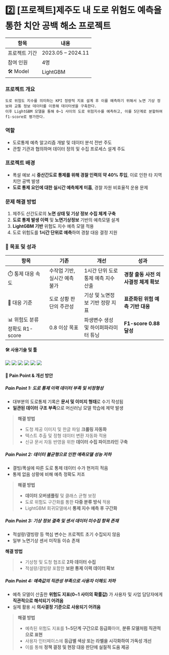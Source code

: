 # 2️⃣ [프로젝트]**제주도 내 도로 위험도 예측을 통한 치안 공백 해소 프로젝트**  
| 항목             | 내용                                                                 |
|------------------|----------------------------------------------------------------------|
| 프로젝트 기간     | 2023.05 – 2024.11                                                    |
| 참여 인원        | 4명                                                                   |
|🛠️ Model | LightGBM |

### 프로젝트 개요
```
도로 위험도 지수를 의미하는 KPI 정량적 지표 설계 후 이를 예측하기 위해서 노면 기상 정보와 교통 정보 데이터를 이용해 데이터셋을 구축한다.
이후 LightGBM 모델을 통해 0~1 사이의 도로 위험지수를 예측하고, 이를 5단계로 분할하여 f1-score로 평가한다.
```
### 역할  
- 도로통제 예측 알고리즘 개발 및 데이터 분석 전반 주도  
- 관할 기관과 협의하며 데이터 정의 및 수집 프로세스 설계 주도

### 프로젝트 배경

- 폭설 예보 시 **중산간도로 통제를 위해 경찰 인력의 약 40% 투입**, 이로 인한 타 지역 치안 공백 발생  
- **도로 통제 요인에 대한 실시간 예측체계 미흡**, 경찰 자원 비효율적 운용 문제


### 문제 해결 방법

1. 제주도 산간도로의 **노면 상태 및 기상 정보 수집 체계 구축**
2. **도로 통제 발생 이력** 및 **노면기상정보** 기반의 예측모델 설계
3. **LightGBM 기반** 위험도 지수 예측 모델 적용
4. 도로 위험도를 **1시간 단위로 예측**하여 경찰 대응 결정 지원

### 🚀 목표 및 성과

| 항목 | 기존 | 개선 | 성과 |
|------|-----------|------------|------|
| ⏱️ 통제 대응 속도 | 수작업 기반, 실시간 예측 불가 | 1시간 단위 도로 통제 예측 지수 산출 | **경찰 출동 사전 의사결정 체계 확보** |
| 📏 대응 기준 | 도로 상황 판단의 주관성 | 기상 및 노면정보 기반 정량 지표 | **표준화된 위험 예측 기반 대응** |
| 📊 위험도 분류 정확도 R1-score | 0.8 이상 목표 | 파생변수 생성 및 하이퍼파라미터 튜닝 | **F1-score 0.88 달성**  |

#### 🛠️ 사용기술 및 툴

<p>
  <img src="https://img.shields.io/badge/Python-3776AB?style=flat&logo=python&logoColor=white"/>
  <img src="https://img.shields.io/badge/Pandas-150458?style=flat&logo=pandas&logoColor=white"/>
  <img src="https://img.shields.io/badge/Scikit--learn-F7931E?style=flat&logo=scikitlearn&logoColor=white"/>
  <img src="https://img.shields.io/badge/LightGBM-00C853?style=flat&logo=lightgbm&logoColor=white"/>
  <img src="https://img.shields.io/badge/PostgreSQL-4169E1?style=flat&logo=postgresql&logoColor=white"/>
  <img src="https://img.shields.io/badge/Matplotlib-11557C?style=flat&logo=plotly&logoColor=white"/>
</p>


#### 📌 Pain Point & 개선 방안

##### Pain Point 1: 도로 통제 이력 데이터 부족 및 비정형성
- 대부분의 도로통제 기록은 **문서 및 이미지 형태**로 수기 작성됨
- **일관된 데이터 구조 부족**으로 머신러닝 모델 학습에 제약 발생

> **해결 방법**
> - 도청 제공 이미지 및 한글 파일 **크롤링 자동화**
> - 텍스트 추출 및 정형 데이터 변환 자동화 적용
> - 신규 문서 자동 반영을 위한 **데이터 수집 파이프라인 구축**


##### Pain Point 2: 데이터 불균형으로 인한 예측모델 성능 저하
- 결빙/폭설에 따른 도로 통제 데이터 수가 현저히 적음
- 통제 없음 상황에 비해 예측 정확도 저조

> **해결 방법**
> - **데이터 오버샘플링** 및 클래스 균형 보정
> - 도로 위험도 구간화를 통한 **다중 분류 방식** 적용
> - LightGBM 회귀모델에서 **통제 지수 예측 후 구간화**


##### Pain Point 3: 기상 정보 결측 및 센서 데이터 미수집 항목 존재
- 적설량/결빙량 등 핵심 변수는 프로젝트 초기 수집되지 않음
- 일부 노면기상 센서 미작동 이슈 존재

**해결 방법**
> - 기상청 및 도청 협조로 **2차 데이터 수집**
> - 적설량/결빙량 포함한 **보완 통제 이력 데이터 확보**

##### Pain Point 4: 예측값의 직관성 부족으로 사용자 이해도 저하  
- 예측 모델이 산출한 **위험도 지표(0~1 사이의 확률값)** 가 사용자 및 사업 담당자에게 **직관적으로 해석되기 어려움**  
- 실제 활용 시 **의사결정 기준으로 사용되기 어려움**

> **해결 방법**  
> - 예측된 위험도 지표를 **1~5단계 구간으로 등급화**하여, **분류 모델처럼 직관적으로 표현**  
> - 사용자 인터페이스에 **등급별 색상 또는 라벨을 시각화하여 가독성 개선**  
> - 이를 통해 **정책 결정 및 현장 대응 판단에 실질적 도움 제공**
